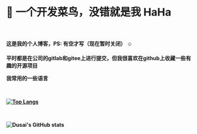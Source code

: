 <h1>👋 一个开发菜鸟，没错就是我 HaHa</h1>
<br />

<h4>这是我的个人博客，PS: 有空才写（现在暂时关闭） ☺ 

<h4>平时都是在公司的gitlab和gitee上进行提交，但我很喜欢在github上收藏一些有趣的开源项目

<p> 我常用的一些语言 </p>
<br />

[![Top Langs](https://github-readme-stats.vercel.app/api/top-langs/?username=lisentowind&layout=compact)](https://github.com/lisentowind/github-readme-stats)
<br />

<br />

![Dusai's GitHub stats](https://github-readme-stats.vercel.app/api?username=lisentowind&show_icons=true&theme=radical)


<!---
Tingfenghhh/Tingfenghhh is a ✨ special ✨ repository because its `README.md` (this file) appears on your GitHub profile.
You can click the Preview link to take a look at your changes.
--->
